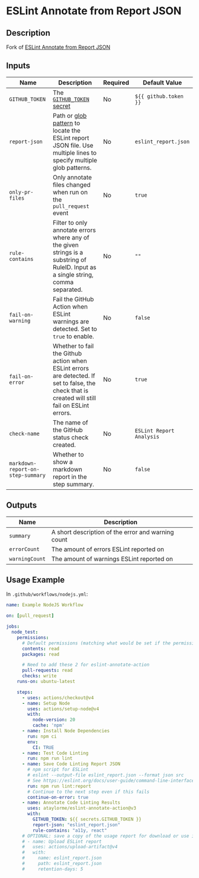 # ESLint Annotate from Report JSON


## Description

Fork of [ESLint Annotate from Report JSON](https://github.com/marketplace/actions/eslint-annotate-from-report-json)

## Inputs

| Name | Description | Required | Default Value |
|---|---|---|---|
| `GITHUB_TOKEN` | The [`GITHUB_TOKEN` secret](https://docs.github.com/en/actions/configuring-and-managing-workflows/authenticating-with-the-github_token#about-the-github_token-secret) | No | `${{ github.token }}` |
| `report-json` | Path or [glob pattern](https://github.com/actions/toolkit/tree/master/packages/glob) to locate the ESLint report JSON file. Use multiple lines to specify multiple glob patterns. | No | `eslint_report.json` |
| `only-pr-files` | Only annotate files changed when run on the `pull_request` event | No | `true` |
| `rule-contains` | Filter to only annotate errors where any of the given strings is a substring of RuleID. Input as a single string, comma separated. | No | `""`
| `fail-on-warning` | Fail the GitHub Action when ESLint warnings are detected. Set to `true` to enable. | No | `false` |
| `fail-on-error` | Whether to fail the Github action when ESLint errors are detected. If set to false, the check that is created will still fail on ESLint errors. | No | `true` |
| `check-name` | The name of the GitHub status check created. | No | `ESLint Report Analysis` |
| `markdown-report-on-step-summary` | Whether to show a markdown report in the step summary. | No | `false` |

## Outputs

| Name | Description |
|---|---|
| `summary` | A short description of the error and warning count |
| `errorCount` | The amount of errors ESLint reported on |
| `warningCount` | The amount of warnings ESLint reported on |

## Usage Example

In `.github/workflows/nodejs.yml`:

```yml
name: Example NodeJS Workflow

on: [pull_request]

jobs:
  node_test:
    permissions:
      # Default permissions (matching what would be set if the permissions section was missing at all)
      contents: read
      packages: read

      # Need to add these 2 for eslint-annotate-action
      pull-requests: read
      checks: write
    runs-on: ubuntu-latest

    steps:
      - uses: actions/checkout@v4
      - name: Setup Node
        uses: actions/setup-node@v4
        with:
          node-version: 20
          cache: 'npm'
      - name: Install Node Dependencies
        run: npm ci
        env:
          CI: TRUE
      - name: Test Code Linting
        run: npm run lint
      - name: Save Code Linting Report JSON
        # npm script for ESLint
        # eslint --output-file eslint_report.json --format json src
        # See https://eslint.org/docs/user-guide/command-line-interface#options
        run: npm run lint:report
        # Continue to the next step even if this fails
        continue-on-error: true
      - name: Annotate Code Linting Results
        uses: ataylorme/eslint-annotate-action@v3
        with:
          GITHUB_TOKEN: ${{ secrets.GITHUB_TOKEN }}
          report-json: "eslint_report.json"
          rule-contains: "a11y, react"
      # OPTIONAL: save a copy of the usage report for download or use in another job
      # - name: Upload ESLint report
      #   uses: actions/upload-artifact@v4
      #   with:
      #     name: eslint_report.json
      #     path: eslint_report.json
      #     retention-days: 5
```
